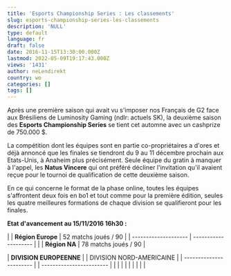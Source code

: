 ```yaml
---
title: 'Esports Championship Series : Les classements'
slug: esports-championship-series-les-classements
description: 'NULL'
type: default
language: fr
draft: false
date: 2016-11-15T13:30:00.000Z
lastmod: 2022-05-09T19:17:43.000Z
views: '1431'
author: neLendirekt
country: wo
categories: []
tags: []
---
```

Après une première saison qui avait vu s'imposer nos Français de G2 face aux Brésiliens de Luminosity Gaming (ndlr: actuels SK), la deuxième saison des **Esports Championship Series** se tient cet automne avec un cashprize de 750.000 $.   
  
La compétition dont les équipes sont en partie co-propriétaires a d'ores et déjà annoncé que les finales se tiendront du 9 au 11 décembre prochain aux Etats-Unis, à Anaheim plus précisément. Seule équipe du gratin à manquer à l'appel, les **Natus Vincere** qui ont préféré décliner l'invitation qu'il avaient reçue pour le tournoi de qualification de cette deuxième saison.   
  
En ce qui concerne le format de la phase online, toutes les équipes s'affrontent deux fois en bo1 et tout comme pour la première édition, seules les quatre meilleures formations de chaque division se qualifieront pour les finales.   
  
**Etat d'avancement au 15/11/2016 16h30 :** 

| |  **Région Europe** | 52 matchs joués / 90 |
| -------------------- | -------------------- |
| |  **Région NA**     | 78 matchs joués / 90 |
  
  
| **DIVISION EUROPEENNE** |  | DIVISION NORD-AMERICAINE |
| ----------------------- |  | ------------------------ |
| |                       |  |                          |
|                         |  |                          |

